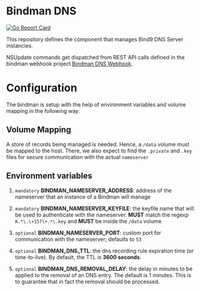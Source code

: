 # Bindman DNS
[![Go Report Card](https://goreportcard.com/badge/github.com/labbsr0x/bindman-dns-bind9)](https://goreportcard.com/report/github.com/labbsr0x/bindman-dns-bind9)

This repository defines the component that manages Bind9 DNS Server instancies.

NSUpdate commands get dispatched from REST API calls defined in the bindman webhook project [Bindman DNS Webhook](https://github.com/labbsr0x/sandman-dns-webhook).

# Configuration

The bindman is setup with the help of environment variables and volume mapping in the following way: 

## Volume Mapping

A store of records being managed is needed. Hence, a `/data` volume must be mapped to the host. There, we also expect to find the `.private` and `.key` files for secure communication with the actual `nameserver`

## Environment variables

1. `mandatory` **BINDMAN_NAMESERVER_ADDRESS**: address of the nameserver that an instance of a Bindman will manage

2. `mandatory` **BINDMAN_NAMESERVER_KEYFILE**: the keyfile name that will be used to authenticate with the nameserver. **MUST** match the regexp `K.*\.\+157\+.*\.key` and **MUST** be inside the `/data` volume

3. `optional` **BINDMAN_NAMESERVER_PORT**: custom port for communication with the nameserver; defaults to `53`

4. `optional` **BINDMAN_DNS_TTL**: the dns recording rule expiration time (or time-to-live). By default, the TTL is **3600 seconds**.

5. `optional` **BINDMAN_DNS_REMOVAL_DELAY**: the delay in minutes to be applied to the removal of an DNS entry. The default is 1 minutes. This is to guarantee that in fact the removal should be processed.

